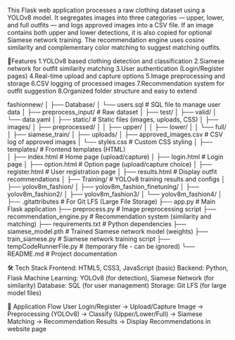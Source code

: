 This Flask web application processes a raw clothing dataset using a YOLOv8 model.
It segregates images into three categories — upper, lower, and full outfits — and logs approved images into a CSV file.
If an image contains both upper and lower detections, it is also copied for optional Siamese network training.
The recommendation engine uses cosine similarity and complementary color matching to suggest matching outfits.

🚀Features
1.YOLOv8 based clothing detection and classification
2.Siamese network for outfit similarity matching
3.User authentication (Login/Register pages)
4.Real-time upload and capture options
5.Image preprocessing and storage
6.CSV logging of processed images
7.Recommendation system for outfit suggestion
8.Organized folder structure and easy to extend


fashionnew/
│
├── Database/
│   └── users.sql                      # SQL file to manage user data
│
├── preprocess_input/                  # Raw dataset
│   ├── test/
│   ├── valid/
│   └── data.yaml
│
├── static/                             # Static files (images, uploads, CSS)
│   ├── images/
│   ├── preprocessed/
│   │   ├── upper/
│   │   ├── lower/
│   │   └── full/
│   ├── siamese_train/
│   ├── uploads/
│   ├── approved_images.csv             # CSV log of approved images
│   └── styles.css                      # Custom CSS styling
│
├── templates/                          # Frontend templates (HTML)                     
│   ├── index.html                      # Home page (upload/capture)
│   ├── login.html                      # Login page
│   ├── option.html                     # Option page (upload/capture choice)
│   ├── register.html                   # User registration page
│   ├── results.html                    # Display outfit recommendations
│
├── Training/                           # YOLOv8 training results and configs
│   ├── yolov8m_fashion/
│   ├── yolov8m_fashion_finetuning/
│   ├── yolov8m_fashion2/
│   ├── yolov8m_fashion3/
│   └── yolov8m_fashion4/
│
├── .gitattributes                      # For Git LFS (Large File Storage)
├── app.py                               # Main Flask application
├── preprocess.py                        # Image preprocessing script
├── recommendation_engine.py             # Recommendation system (similarity and matching)
├── requirements.txt                     # Python dependencies
├── siamese_model.pth                    # Trained Siamese network model (weights)
├── train_siamese.py                     # Siamese network training script
├── tempCodeRunnerFile.py                 # (temporary file - can be ignored)
└── README.md                             # Project documentation

🛠 Tech Stack
Frontend: HTML5, CSS3, JavaScript (basic)
Backend: Python, Flask
Machine Learning: YOLOv8 (for detection), Siamese Network (for similarity)
Database: SQL (for user management)
Storage: Git LFS (for large model files)

📸 Application Flow
User Login/Register → Upload/Capture Image → Preprocessing (YOLOv8) → 
Classify (Upper/Lower/Full) → Siamese Matching → 
Recommendation Results → Display Recommendations in website page
